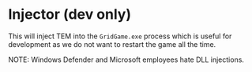 # Injector (dev only)

This will inject TEM into the `GridGame.exe` process which is useful for development as we do not want to restart the
game all the time.

NOTE: Windows Defender and Microsoft employees hate DLL injections.
